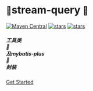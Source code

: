 <!-- _coverpage.md -->

# <small class='left-person-fencing person-fencing'>:person_fencing:</small>stream-query <small class='right-person-fencing person-fencing'>:person_fencing:</small>

[![Maven Central](https://img.shields.io/maven-central/v/org.dromara.stream-query/stream-query.svg?label=Maven%20Central)](https://search.maven.org/artifact/org.dromara.stream-query/stream-query)
[![stars](https://gitee.com/dromara/stream-query/badge/star.svg)](https://gitee.com/dromara/stream-query)
[![stars](https://img.shields.io/github/stars/dromara/stream-query.svg?style=social)](https://github.com/dromara/stream-query)

##### <div class='flex'>工具类 <div class='hover-rotate'>:wrench:</div> 及mybatis-plus<div class='hover-rotate-reverse'>:corn:</div>封装</div>

[Get Started](/docs/get-started)